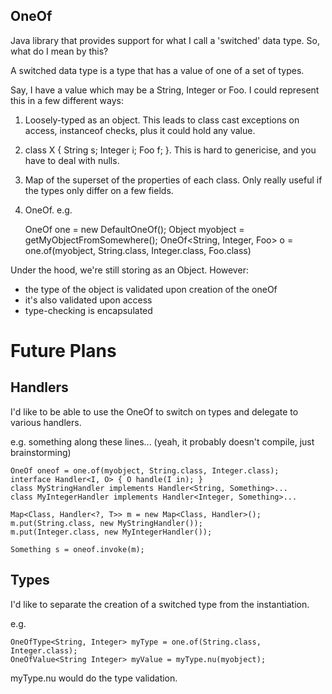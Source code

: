 OneOf
-----

Java library that provides support for what I call a 'switched' data type. So, what do I mean by this?

A switched data type is a type that has a value of one of a set of types.

Say, I have a value which may be a String, Integer or Foo. I could represent this in a few different ways:

 1. Loosely-typed as an object. This leads to class cast exceptions on access, instanceof checks, plus it could hold any value.
 2. class X { String s; Integer i; Foo f; }. This is hard to genericise, and you have to deal with nulls.
 3. Map of the superset of the properties of each class. Only really useful if the types only differ on a few fields.
 4. OneOf. e.g.

    OneOf one = new DefaultOneOf();
    Object myobject = getMyObjectFromSomewhere();
    OneOf<String, Integer, Foo> o = one.of(myobject, String.class, Integer.class, Foo.class)

Under the hood, we're still storing as an Object. However:
* the type of the object is validated upon creation of the oneOf
* it's also validated upon access
* type-checking is encapsulated

Future Plans
============

Handlers
--------

I'd like to be able to use the OneOf to switch on types and delegate to various handlers.

e.g. something along these lines... (yeah, it probably doesn't compile, just brainstorming)

    OneOf oneof = one.of(myobject, String.class, Integer.class);
    interface Handler<I, O> { O handle(I in); }
    class MyStringHandler implements Handler<String, Something>...
    class MyIntegerHandler implements Handler<Integer, Something>...

    Map<Class, Handler<?, T>> m = new Map<Class, Handler>();
    m.put(String.class, new MyStringHandler());
    m.put(Integer.class, new MyIntegerHandler());

    Something s = oneof.invoke(m);

Types
-----

I'd like to separate the creation of a switched type from the instantiation.

e.g.

    OneOfType<String, Integer> myType = one.of(String.class, Integer.class);
    OneOfValue<String Integer> myValue = myType.nu(myobject);

myType.nu would do the type validation.